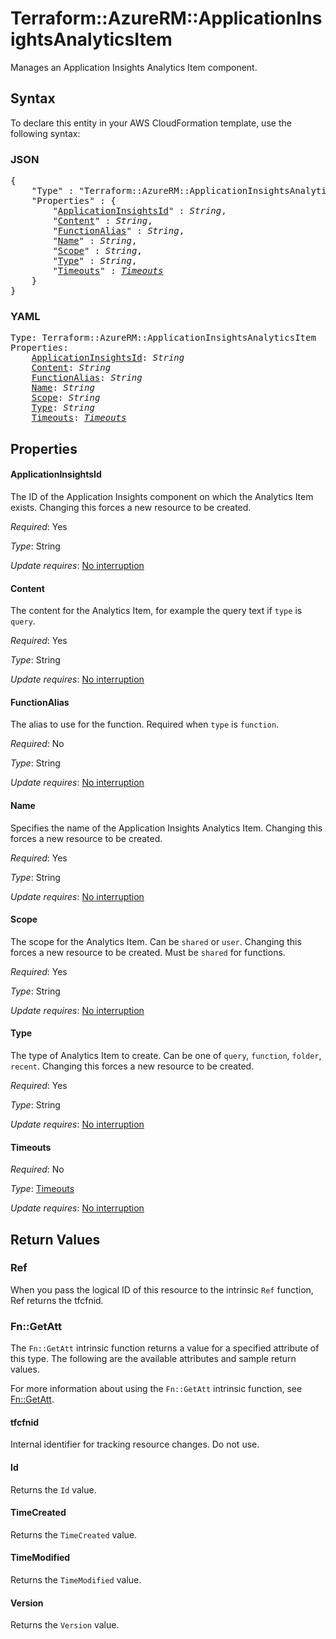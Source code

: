 # Terraform::AzureRM::ApplicationInsightsAnalyticsItem

Manages an Application Insights Analytics Item component.

## Syntax

To declare this entity in your AWS CloudFormation template, use the following syntax:

### JSON

<pre>
{
    "Type" : "Terraform::AzureRM::ApplicationInsightsAnalyticsItem",
    "Properties" : {
        "<a href="#applicationinsightsid" title="ApplicationInsightsId">ApplicationInsightsId</a>" : <i>String</i>,
        "<a href="#content" title="Content">Content</a>" : <i>String</i>,
        "<a href="#functionalias" title="FunctionAlias">FunctionAlias</a>" : <i>String</i>,
        "<a href="#name" title="Name">Name</a>" : <i>String</i>,
        "<a href="#scope" title="Scope">Scope</a>" : <i>String</i>,
        "<a href="#type" title="Type">Type</a>" : <i>String</i>,
        "<a href="#timeouts" title="Timeouts">Timeouts</a>" : <i><a href="timeouts.md">Timeouts</a></i>
    }
}
</pre>

### YAML

<pre>
Type: Terraform::AzureRM::ApplicationInsightsAnalyticsItem
Properties:
    <a href="#applicationinsightsid" title="ApplicationInsightsId">ApplicationInsightsId</a>: <i>String</i>
    <a href="#content" title="Content">Content</a>: <i>String</i>
    <a href="#functionalias" title="FunctionAlias">FunctionAlias</a>: <i>String</i>
    <a href="#name" title="Name">Name</a>: <i>String</i>
    <a href="#scope" title="Scope">Scope</a>: <i>String</i>
    <a href="#type" title="Type">Type</a>: <i>String</i>
    <a href="#timeouts" title="Timeouts">Timeouts</a>: <i><a href="timeouts.md">Timeouts</a></i>
</pre>

## Properties

#### ApplicationInsightsId

The ID of the Application Insights component on which the Analytics Item exists. Changing this forces a new resource to be created.

_Required_: Yes

_Type_: String

_Update requires_: [No interruption](https://docs.aws.amazon.com/AWSCloudFormation/latest/UserGuide/using-cfn-updating-stacks-update-behaviors.html#update-no-interrupt)

#### Content

The content for the Analytics Item, for example the query text if `type` is `query`.

_Required_: Yes

_Type_: String

_Update requires_: [No interruption](https://docs.aws.amazon.com/AWSCloudFormation/latest/UserGuide/using-cfn-updating-stacks-update-behaviors.html#update-no-interrupt)

#### FunctionAlias

The alias to use for the function. Required when `type` is `function`.

_Required_: No

_Type_: String

_Update requires_: [No interruption](https://docs.aws.amazon.com/AWSCloudFormation/latest/UserGuide/using-cfn-updating-stacks-update-behaviors.html#update-no-interrupt)

#### Name

Specifies the name of the Application Insights Analytics Item. Changing this forces a new resource to be created.

_Required_: Yes

_Type_: String

_Update requires_: [No interruption](https://docs.aws.amazon.com/AWSCloudFormation/latest/UserGuide/using-cfn-updating-stacks-update-behaviors.html#update-no-interrupt)

#### Scope

The scope for the Analytics Item. Can be `shared` or `user`. Changing this forces a new resource to be created. Must be `shared` for functions.

_Required_: Yes

_Type_: String

_Update requires_: [No interruption](https://docs.aws.amazon.com/AWSCloudFormation/latest/UserGuide/using-cfn-updating-stacks-update-behaviors.html#update-no-interrupt)

#### Type

The type of Analytics Item to create. Can be one of `query`, `function`, `folder`, `recent`. Changing this forces a new resource to be created.

_Required_: Yes

_Type_: String

_Update requires_: [No interruption](https://docs.aws.amazon.com/AWSCloudFormation/latest/UserGuide/using-cfn-updating-stacks-update-behaviors.html#update-no-interrupt)

#### Timeouts

_Required_: No

_Type_: <a href="timeouts.md">Timeouts</a>

_Update requires_: [No interruption](https://docs.aws.amazon.com/AWSCloudFormation/latest/UserGuide/using-cfn-updating-stacks-update-behaviors.html#update-no-interrupt)

## Return Values

### Ref

When you pass the logical ID of this resource to the intrinsic `Ref` function, Ref returns the tfcfnid.

### Fn::GetAtt

The `Fn::GetAtt` intrinsic function returns a value for a specified attribute of this type. The following are the available attributes and sample return values.

For more information about using the `Fn::GetAtt` intrinsic function, see [Fn::GetAtt](https://docs.aws.amazon.com/AWSCloudFormation/latest/UserGuide/intrinsic-function-reference-getatt.html).

#### tfcfnid

Internal identifier for tracking resource changes. Do not use.

#### Id

Returns the <code>Id</code> value.

#### TimeCreated

Returns the <code>TimeCreated</code> value.

#### TimeModified

Returns the <code>TimeModified</code> value.

#### Version

Returns the <code>Version</code> value.

